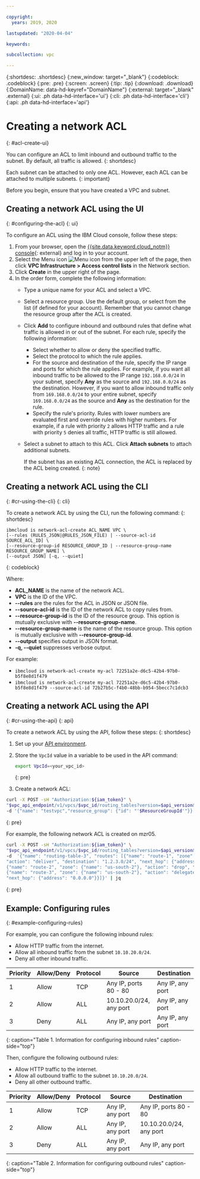 ```yaml
---

copyright:
  years: 2019, 2020

lastupdated: "2020-04-04"

keywords:  

subcollection: vpc

---
```


{:shortdesc: .shortdesc}
{:new_window: target="_blank"}
{:codeblock: .codeblock}
{:pre: .pre}
{:screen: .screen}
{:tip: .tip}
{:download: .download}
{:DomainName: data-hd-keyref="DomainName"}
{:external: target="_blank" .external}
{:ui: .ph data-hd-interface='ui'}
{:cli: .ph data-hd-interface='cli'}
{:api: .ph data-hd-interface='api'}

# Creating a network ACL
{: #acl-create-ui}

You can configure an ACL to limit inbound and outbound traffic to the subnet. By default, all traffic is allowed.
{: shortdesc}

Each subnet can be attached to only one ACL. However, each ACL can be attached to multiple subnets.
{: important}

Before you begin, ensure that you have created a VPC and subnet.

## Creating a network ACL using the UI
{: #configuring-the-acl}
{: ui}

To configure an ACL using the IBM Cloud console, follow these steps:

1. From your browser, open the [{{site.data.keyword.cloud_notm}} console](https://cloud.ibm.com){: external} and log in to your account.
1. Select the Menu icon ![Menu icon](../../icons/icon_hamburger.svg) from the upper left of the page, then click **VPC Infrastructure > Access control lists** in the Network section.
1. Click **Create** in the upper right of the page.
1. In the order form, complete the following information:
   * Type a unique name for your ACL and select a VPC.
   * Select a resource group. Use the default group, or select from the list (if defined for your account). Remember that you cannot change the resource group after the ACL is created.
   * Click **Add** to configure inbound and outbound rules that define what traffic is allowed in or out of the subnet. For each rule, specify the following information:
      * Select whether to allow or deny the specified traffic.
      * Select the protocol to which the rule applies.  
      * For the source and destination of the rule, specify the IP range and ports for which the rule applies. For example, if you want all inbound traffic to be allowed to the IP range `192.168.0.0/24` in your subnet, specify **Any** as the source and `192.168.0.0/24` as the destination. However, if you want to allow inbound traffic only from `169.168.0.0/24` to your entire subnet, specify `169.168.0.0/24` as the source and **Any** as the destination for the rule.
      * Specify the rule's priority. Rules with lower numbers are evaluated first and override rules with higher numbers. For example, if a rule with priority `2` allows HTTP traffic and a rule with priority `5` denies all traffic, HTTP traffic is still allowed.   
   * Select a subnet to attach to this ACL. Click **Attach subnets** to attach additional subnets.  

      If the subnet has an existing ACL connection, the ACL is replaced by the ACL being created.
      {: note}

## Creating a network ACL using the CLI
{: #cr-using-the-cli}
{: cli}

To create a network ACL by using the CLI, run the following command:
{: shortdesc}

```
ibmcloud is network-acl-create ACL_NAME VPC \
[--rules (RULES_JSON|@RULES_JSON_FILE) | --source-acl-id SOURCE_ACL_ID] \
[--resource-group-id RESOURCE_GROUP_ID | --resource-group-name RESOURCE_GROUP_NAME] \
[--output JSON] [-q, --quiet]
```
{: codeblock}

Where:

* **ACL_NAME** is the name of the network ACL.
* **VPC** is the ID of the VPC.
* **--rules** are the rules for the ACL in JSON or JSON file.
* **--source-acl-id** is the ID of the network ACL to copy rules from.
* **--resource-group-id** is the ID of the resource group. This option is mutually exclusive with **--resource-group-name**.
* **--resource-group-name** is the name of the resource group. This option is mutually exclusive with **--resource-group-id**.
* **--output** specifies output in JSON format.
* **-q, --quiet** suppresses verbose output.

For example:

- `ibmcloud is network-acl-create my-acl 72251a2e-d6c5-42b4-97b0-b5f8e8d1f479`
- `ibmcloud is network-acl-create my-acl 72251a2e-d6c5-42b4-97b0-b5f8e8d1f479 --source-acl-id 72b27b5c-f4b0-48bb-b954-5becc7c1dcb3`

## Creating a network ACL using the API
{: #cr-using-the-api}
{: api}

To create a network ACL by using the API, follow these steps:
{: shortdesc}

1. Set up your [API environment](/docs/vpc?topic=vpc-set-up-environment#api-prerequisites-setup).
1. Store the `VpcId` value in a variable to be used in the API command:

    ```sh
    export VpcId=<your_vpc_id>
    ```
    {: pre}

1.  Create a network ACL:  

   ```sh
   curl -X POST -sH "Authorization:${iam_token}" \
   "$vpc_api_endpoint/v1/vpcs/$vpc_id/routing_tables?version=$api_version&generation=2" \
   -d '{"name": "testvpc","resource_group": {"id": "'$ResourceGroupId'"}}' | jq
   ```
   {: pre}

   For example, the following network ACL is created on mzr05.

   ```sh
   curl -X POST -sH "Authorization:${iam_token}" \
   "$vpc_api_endpoint/v1/vpcs/$vpc_id/routing_tables?version=$api_version&generation=2" \
   -d  '{"name": "routing-table-3", "routes": [{"name": "route-1", "zone": {"name": "us-south-2"}, \
   "action": "deliver", "destination": "1.2.3.0/24", "next_hop": {"address": "10.0.0.1"}}, \
   {"name": "route-2", "zone": {"name": "us-south-2"}, "action": "drop", "destination": "1.2.4.0/24"}, \
   {"name": "route-3", "zone": {"name": "us-south-2"}, "action": "delegate", "destination": "1.2.5.0/24", \
   "next_hop": {"address": "0.0.0.0"}}]}' | jq
   ```
   {: pre}

## Example: Configuring rules
{: #example-configuring-rules}

For example, you can configure the following inbound rules:

* Allow HTTP traffic from the internet.
* Allow all inbound traffic from the subnet `10.10.20.0/24`.
* Deny all other inbound traffic.

| Priority | Allow/Deny | Protocol | Source | Destination |
|--------------|-----------|------|------|------|
| 1 | Allow | TCP | Any IP, ports 80 - 80 |Any IP, any port|
| 2 | Allow | ALL | 10.10.20.0/24, any port |Any IP, any port|
| 3 | Deny| ALL | Any IP, any port |Any IP, any port|
{: caption="Table 1. Information for configuring inbound rules" caption-side="top"}

Then, configure the following outbound rules:

* Allow HTTP traffic to the internet.
* Allow all outbound traffic to the subnet `10.10.20.0/24`.
* Deny all other outbound traffic.

| Priority | Allow/Deny | Protocol | Source | Destination |
|--------------|-----------|------|------|------|
| 1 | Allow | TCP | Any IP, any port |Any IP, ports 80 - 80  |
| 2 | Allow | ALL | Any IP, any port | 10.10.20.0/24, any port |
| 3 | Deny| ALL | Any IP, any port |Any IP, any port|
{: caption="Table 2. Information for configuring outbound rules" caption-side="top"}
